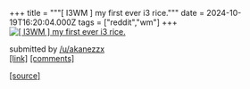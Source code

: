 +++
title = """[ I3WM ] my first ever i3 rice."""
date = 2024-10-19T16:20:04.000Z
tags = ["reddit","wm"]
+++
[![[ I3WM ] my first ever i3 rice.](https://preview.redd.it/2h2of5gpnqvd1.png?width=640&crop=smart&auto=webp&s=617c96f2906984fbcc97833800a176ab87d0488a "[ I3WM ] my first ever i3 rice.")](https://www.reddit.com/r/unixporn/comments/1g7ci3t/i3wm_my_first_ever_i3_rice/)

submitted by [/u/akanezzx](https://www.reddit.com/user/akanezzx)  
[\[link\]](https://i.redd.it/2h2of5gpnqvd1.png) [\[comments\]](https://www.reddit.com/r/unixporn/comments/1g7ci3t/i3wm_my_first_ever_i3_rice/)

[[source]](https://www.reddit.com/r/unixporn/comments/1g7ci3t/i3wm_my_first_ever_i3_rice/)
